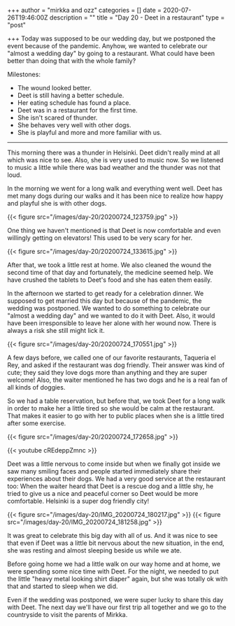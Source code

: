 +++
author = "mirkka and ozz"
categories = []
date = 2020-07-26T19:46:00Z
description = ""
title = "Day 20 - Deet in a restaurant"
type = "post"

+++
Today was supposed to be our wedding day, but we postponed the event because of the pandemic. Anyhow, we wanted to celebrate our "almost a wedding day" by going to a restaurant. What could have been better than doing that with the whole family?

Milestones:

* The wound looked better.
* Deet is still having a better schedule.
* Her eating schedule has found a place. 
* Deet was in a restaurant for the first time.
* She isn't scared of thunder.
* She behaves very well with other dogs.
* She is playful and more and more familiar with us.

***

This morning there was a thunder in Helsinki. Deet didn't really mind at all which was nice to see. Also, she is very used to music now. So we listened to music a little while there was bad weather and the thunder was not that loud.

In the morning we went for a long walk and everything went well. Deet has met many dogs during our walks and it has been nice to realize how happy and playful she is with other dogs.

{{< figure src="/images/day-20/20200724_123759.jpg" >}}

One thing we haven't mentioned is that Deet is now comfortable and even
willingly getting on elevators! This used to be very scary for her.

{{< figure src="/images/day-20/20200724_133615.jpg" >}}

After that, we took a little rest at home. We also cleaned the wound the second time of that day and fortunately, the medicine seemed help. We have crushed the tablets to Deet's food and she has eaten them easily.

In the afternoon we started to get ready for a celebration dinner. We supposed to get married this day but because of the pandemic, the wedding was postponed. We wanted to do something to celebrate our "almost a  wedding day" and we wanted to do it with Deet. Also, it would have been irresponsible to leave her alone with her wound now. There is always a risk she still might lick it.

{{< figure src="/images/day-20/20200724_170551.jpg" >}}

A few days before, we called one of our favorite restaurants, Taqueria el Rey, and asked if the restaurant was dog friendly. Their answer was kind of cute; they said they love dogs more than anything and they are super welcome! Also, the waiter mentioned he has two dogs and he is a real fan of all kinds of doggies.

So we had a table reservation, but before that, we took Deet for a long walk in order to make her a little tired so she would be calm at the restaurant. That makes it easier to go with her to public places when she is a little tired after some exercise.

{{< figure src="/images/day-20/20200724_172658.jpg" >}}

{{< youtube cREdeppZmnc >}}

Deet was a little nervous to come inside but when we finally got inside we saw many smiling faces and people started immediately share their experiences about their dogs. We had a very good service at the restaurant too: When the waiter heard that Deet is a rescue dog and a little shy, he tried to give us a nice and peaceful corner so Deet would be more comfortable. Helsinki is a super dog friendly city!

{{< figure src="/images/day-20/IMG_20200724_180217.jpg" >}}
{{< figure src="/images/day-20/IMG_20200724_181258.jpg" >}}

It was great to celebrate this big day with all of us. And it was nice to see that even if Deet was a little bit nervous about the new situation, in the end, she was resting and almost sleeping beside us while we ate.

Before going home we had a little walk on our way home and at home, we were spending some nice time with Deet. For the night, we needed to put the little "heavy metal looking shirt diaper" again, but she was totally ok with that and started to sleep when we did.

Even if the wedding was postponed, we were super lucky to share this day with Deet. The next day we'll have our first trip all together and we go to the countryside to visit the parents of Mirkka.
